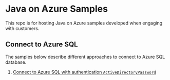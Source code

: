 # Java on Azure Samples

This repo is for hosting Java on Azure samples developed when engaging with customers.

## Connect to Azure SQL

The samples below describe different approaches to connect to Azure SQL database.

1. [Connect to Azure SQL with authentication `ActiveDirectoryPassword`](./sql-auth-aad-password/README.md)